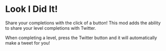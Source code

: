 # Look I Did It!

Share your completions with the click of a button! This mod adds the ability to share your level completions with <cj>Twitter</c>.  

When completing a level, press the <cj>Twitter</c> button and it will automatically make a tweet for you!